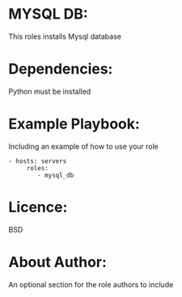 # MYSQL DB:
This roles installs Mysql database

# Dependencies:
Python must be installed

# Example Playbook:
Including an example of how to use your role 
```
- hosts: servers
     roles:
        - mysql_db
```

# Licence:
BSD

# About Author:
An optional section for the role authors to include


